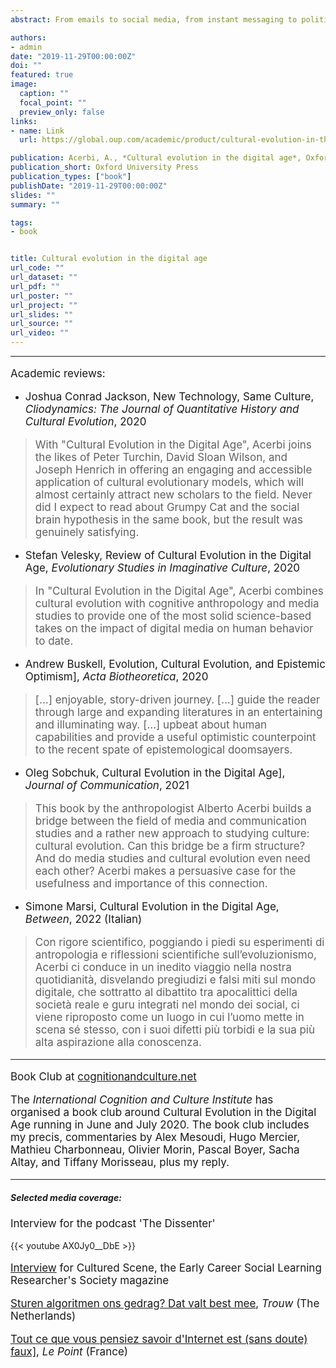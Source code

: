 ```yaml
---
abstract: From emails to social media, from instant messaging to political memes, the way we produce and transmit culture is radically changing. Understanding the consequences of the massive diffusion of digital media is of the utmost importance, both from the intellectual and the social point of view. 'Cultural Evolution in the Digital Age' proposes that a specific discipline - cultural evolution - provides an excellent framework to analyse our digital age. Cultural evolution is a vibrant, interdisciplinary, and increasingly productive scientific framework that aims to provide a naturalistic and quantitative explanation of culture. In the book the author shows how cultural evolution offers both a sophisticated view of human behaviour, grounded in cognitive science and evolutionary theory, and a strong quantitative and experimental methodology. The book examines in depth various topics that directly originate from the application of cultural evolution research to digital media. Is online social influence radically different from previous forms of social influence? Do digital media amplify the effects of popularity and celebrity influence? What are the psychological forces that favour the spread of online misinformation? What are the effects of the hyper-availability of information online on cultural cumulation? The cultural evolutionary perspective provides novel insights, and a relatively encouraging take on the overall effects of our online activities on our culture. Cultural Evolution is an area of rapidly growing interest, and this timely book will be important reading for students and researchers in the fields of psychology, anthropology, cognitive science, and the media.

authors:
- admin
date: "2019-11-29T00:00:00Z"
doi: ""
featured: true
image:
  caption: ""
  focal_point: ""
  preview_only: false
links:
- name: Link
  url: https://global.oup.com/academic/product/cultural-evolution-in-the-digital-age-9780198835943?cc=gb&lang=en&

publication: Acerbi, A., *Cultural evolution in the digital age*, Oxford University Press 
publication_short: Oxford University Press
publication_types: ["book"]
publishDate: "2019-11-29T00:00:00Z"
slides: ""
summary: ""

tags:
- book


title: Cultural evolution in the digital age
url_code: ""
url_dataset: ""
url_pdf: ""
url_poster: ""
url_project: ""
url_slides: ""
url_source: ""
url_video: ""
---
```


---

<p style="font-size:17px">Academic reviews:</p>

 * <p style="font-size:17px">Joshua Conrad Jackson, New Technology, Same Culture, <em>Cliodynamics: The Journal of Quantitative History and Cultural Evolution</em>, 2020</p>

> <p style="font-size:17px">With "Cultural Evolution in the Digital Age", Acerbi joins the likes of Peter Turchin, David Sloan Wilson, and Joseph Henrich in offering an engaging and accessible application of cultural evolutionary models, which will almost certainly attract new scholars to the field. Never did I expect to read about Grumpy Cat and the social brain hypothesis in the same book, but the result was genuinely satisfying.</p>

* <p style="font-size:17px">Stefan Velesky, Review of Cultural Evolution in the Digital Age, <em>Evolutionary Studies in Imaginative Culture</em>, 2020</p>

> <p style="font-size:17px">In "Cultural Evolution in the Digital Age", Acerbi combines cultural evolution with cognitive anthropology and media studies to provide one of the most solid science-based takes on the impact of digital media on human behavior to date.</p>

* <p style="font-size:17px">Andrew Buskell, Evolution, Cultural Evolution, and Epistemic Optimism], <em>Acta Biotheoretica</em>, 2020</p>

> <p style="font-size:17px">[...] enjoyable, story-driven journey. [...] guide the reader through large and expanding literatures in an entertaining and illuminating way. [...] upbeat about human capabilities and provide a useful optimistic counterpoint to the recent spate of epistemological doomsayers.</p>

* <p style="font-size:17px">Oleg Sobchuk, Cultural Evolution in the Digital Age], <em>Journal of Communication</em>, 2021</p>

> <p style="font-size:17px">This book by the anthropologist Alberto Acerbi builds a bridge between the field of media and communication studies and a rather new approach to studying culture: cultural evolution. Can this bridge be a firm structure? And do media studies and cultural evolution even need each other? Acerbi makes a persuasive case for the usefulness and importance of this connection.</p>

* <p style="font-size:17px">Simone Marsi, Cultural Evolution in the Digital Age, <em>Between</em>, 2022 (Italian)</p>

> <p style="font-size:17px">Con rigore scientifico, poggiando i piedi su esperimenti di antropologia e riflessioni scientifiche sull’evoluzionismo, Acerbi ci conduce in un inedito viaggio nella nostra quotidianità, disvelando pregiudizi e falsi miti sul mondo digitale, che sottratto al dibattito tra apocalittici della società reale e guru integrati nel mondo dei social, ci viene riproposto come un luogo in cui l’uomo mette in scena sé stesso, con i suoi difetti più torbidi e la sua più alta aspirazione alla conoscenza. </p>

---

<p style="font-size:17px">Book Club at <a href="https://cognitionandculture.net/webinars/index.html">cognitionandculture.net</a></p>

<p style="font-size:17px">The <em>International Cognition and Culture Institute</em> has organised a book club around Cultural Evolution in the Digital Age running in June and July 2020. The book club includes my precis, commentaries by Alex Mesoudi, Hugo Mercier, Mathieu Charbonneau, Olivier Morin, Pascal Boyer, Sacha Altay, and Tiffany Morisseau, plus my reply.</p>

---

<h5>Selected media coverage:</h5>

<p style="font-size:17px">Interview for the podcast 'The Dissenter'</p>

{{< youtube AX0Jy0__DbE >}}

<p style="font-size:17px"><a href="https://www.cultured-scene.org/2020/07/15/cultural-evolution-in-the-digital-age/">Interview</a> for Cultured Scene, the Early Career Social Learning Researcher's Society magazine</p>

<p style="font-size:17px"><a href="https://www.trouw.nl/wetenschap/sturen-algoritmen-ons-gedrag-dat-valt-best-mee~ba0035f5/">Sturen algoritmen ons gedrag? Dat valt best mee</a>, <em>Trouw</em> (The Netherlands)</p>

<p style="font-size:17px"><a href="https://www.lepoint.fr/phebe/phebe-tout-ce-que-vous-pensiez-savoir-d-internet-est-sans-doute-faux-07-02-2020-2361661_3590.php#">Tout ce que vous pensiez savoir d'Internet est (sans doute) faux]</a>, <em>Le Point</em> (France)</p>